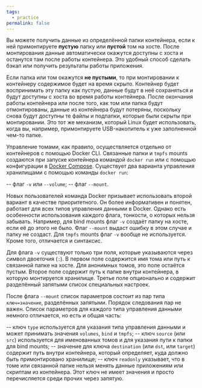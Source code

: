 ```yaml
---
tags:
  - practice
permalink: false
---
```


Вы можете получить данные из определённой папки контейнера, если к ней примонтируете **пустую** папку или **пустой** том на хосте. После монтирования данные автоматически окажутся доступны с хоста и останутся там после работы контейнера. Это удобный способ сделать бэкап или получить результаты работы приложения.

Если папка или том окажутся **не пустыми**, то при монтировании к контейнеру содержимое будет на время скрыто. Контейнер будет воспринимать эту папку как пустую, данные будут в неё сохраняться и будут доступны с хоста во время работы контейнера. После окончания работы контейнера или после того, как том или папка будут отмонтированы, данные из контейнера будут потеряны, поскольку снова будут доступны те файлы и подпапки, которые были скрыты при монтировании. Это тот же механизм, который Linux будет использовать, когда вы, например, примонтируете USB-накопитель к уже заполненной чем-то папке.

Управление томами, как правило, осуществляется отдельно от контейнеров с помощью Docker CLI. Связанные папки и `tmpfs` mounts создаются при запуске контейнера командой `docker run` или с помощью конфигурации в [Docker Compose](/js/tools/docker-compose). Существует два варианта управления хранилищами с помощью команды `docker run`:

-- флаг `-v` или `--volume`;
-- флаг `--mount`.

Новых пользователей команда Docker призывает использовать второй вариант в качестве приоритетного. Он более информативен и понятен, работает для всех типов управления данными в Docker. Однако есть особенности использования каждого флага, тонкости, о которых нельзя забывать. Например, для bind mounts флаг `-v` создаёт папку на хосте, если её до этого не было. Флаг `--mount` выдаст ошибку в этом случае и папку не создаст. Для `tmpfs` mounts флаг `-v` вообще не используется. Кроме того, отличается и синтаксис.

Для флага `-v` существуют только три поля, которые указываются через символ двоеточия (`:`). В первом поле содержится имя тома или путь к связанной папке на хосте. Для анонимных томов, это поле остаётся пустым. Второе поле содержит путь к папке внутри контейнера, в которую монтируется хранилище. Третье поле опционально и содержит разделённый запятыми список специальных настроек.

После флага `--mount` список параметров состоит из пар типа `ключ=значение`, разделённых запятыми. Порядок следования пар не важен. Список параметров для каждого типа управления данными немного отличается, но есть и общая часть:

-- ключ `type` используется для указания типа управления данными и может принимать значения `volumes`, `bind` и `tmpfs`;
-- ключ `source` (или `src`) используется для именованных томов и для указания пути к папки для bind mounts;
-- значение для ключа `destination` (или `dst`, или `target`) содержит путь внутри контейнера, который определяет, куда должно быть примонтировано хранилище;
-- ключ `readonly` указывает, что в томе или связанной папке нельзя менять данные приложениям или скриптам из контейнера. Этот ключ не имеет значения и просто перечисляется среди прочих через запятую.
